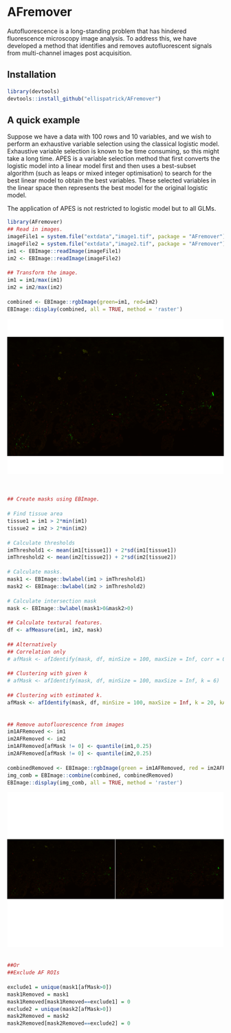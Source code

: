 
<!-- README.md is generated from README.Rmd. Please edit that file -->

# AFremover

Autofluorescence is a long-standing problem that has hindered
fluorescence microscopy image analysis. To address this, we have
developed a method that identifies and removes autofluorescent signals
from multi-channel images post acquisition.

## Installation

``` r
library(devtools)
devtools::install_github("ellispatrick/AFremover")
```

## A quick example

Suppose we have a data with 100 rows and 10 variables, and we wish to
perform an exhaustive variable selection using the classical logistic
model. Exhaustive variable selection is known to be time consuming, so
this might take a long time. APES is a variable selection method that
first converts the logistic model into a linear model first and then
uses a best-subset algorithm (such as leaps or mixed integer
optimisation) to search for the best linear model to obtain the best
variables. These selected variables in the linear space then represents
the best model for the original logistic model.

The application of APES is not restricted to logistic model but to all
GLMs.

``` r
library(AFremover)
## Read in images.
imageFile1 = system.file("extdata","image1.tif", package = "AFremover")
imageFile2 = system.file("extdata","image2.tif", package = "AFremover")
im1 <- EBImage::readImage(imageFile1)
im2 <- EBImage::readImage(imageFile2)

## Transform the image.
im1 = im1/max(im1)
im2 = im2/max(im2)

combined <- EBImage::rgbImage(green=im1, red=im2)
EBImage::display(combined, all = TRUE, method = 'raster')
```

![](man/figures/README-unnamed-chunk-2-1.png)<!-- -->

``` r


## Create masks using EBImage.

# Find tissue area
tissue1 = im1 > 2*min(im1)
tissue2 = im2 > 2*min(im2)

# Calculate thresholds
imThreshold1 <- mean(im1[tissue1]) + 2*sd(im1[tissue1])
imThreshold2 <- mean(im2[tissue2]) + 2*sd(im2[tissue2])

# Calculate masks.
mask1 <- EBImage::bwlabel(im1 > imThreshold1)
mask2 <- EBImage::bwlabel(im2 > imThreshold2)

# Calculate intersection mask
mask <- EBImage::bwlabel(mask1>0&mask2>0)

## Calculate textural features.
df <- afMeasure(im1, im2, mask)

## Alternatively
## Correlation only
# afMask <- afIdentify(mask, df, minSize = 100, maxSize = Inf, corr = 0.6)

## Clustering with given k
# afMask <- afIdentify(mask, df, minSize = 100, maxSize = Inf, k = 6)

## Clustering with estimated k.
afMask <- afIdentify(mask, df, minSize = 100, maxSize = Inf, k = 20, kAuto = TRUE)


## Remove autofluorescence from images
im1AFRemoved <- im1
im2AFRemoved <- im2
im1AFRemoved[afMask != 0] <- quantile(im1,0.25)
im2AFRemoved[afMask != 0] <- quantile(im2,0.25)

combinedRemoved <- EBImage::rgbImage(green = im1AFRemoved, red = im2AFRemoved)
img_comb = EBImage::combine(combined, combinedRemoved)
EBImage::display(img_comb, all = TRUE, method = 'raster')
```

![](man/figures/README-unnamed-chunk-2-2.png)<!-- -->

``` r

##Or
##Exclude AF ROIs

exclude1 = unique(mask1[afMask>0])
mask1Removed = mask1
mask1Removed[mask1Removed==exclude1] = 0
exclude2 = unique(mask2[afMask>0])
mask2Removed = mask2
mask2Removed[mask2Removed==exclude2] = 0
```
